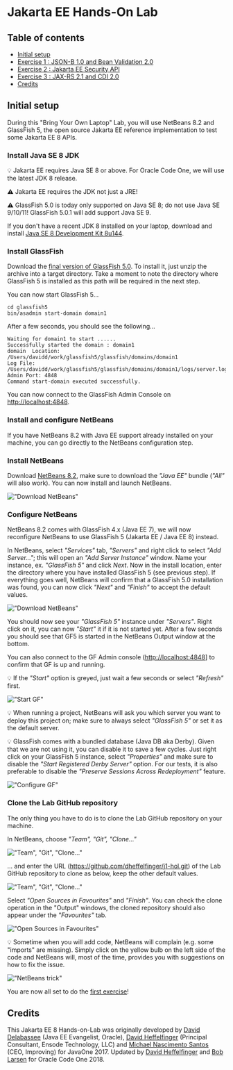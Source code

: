 # Jakarta EE Hands-On Lab

## Table of contents

* [Initial setup](#initial-setup)
* [Exercise 1 : JSON-B 1.0 and Bean Validation 2.0](ex-jsonb-beanval.md)
* [Exercise 2 : Jakarta EE Security API](ex-security.md) 
* [Exercise 3 : JAX-RS 2.1 and CDI 2.0]()
* [Credits](#Credits)


## Initial setup

During this "Bring Your Own Laptop" Lab, you will use NetBeans 8.2 and GlassFish 5, the open source Jakarta EE reference implementation to test some Jakarta EE 8 APIs. 

### Install Java SE 8 JDK

:bulb: Jakarta EE requires Java SE 8 or above. For Oracle Code One, we will use the latest JDK 8 release.

:warning: Jakarta EE requires the JDK not just a JRE!

:warning: GlassFish 5.0 is today only supported on Java SE 8; do not use Java SE 9/10/11! GlassFish 5.0.1 will add support Java SE 9.

If you don't have a recent JDK 8 installed on your laptop, download and install [Java SE 8 Development Kit 8u144](http://www.oracle.com/technetwork/java/javase/downloads/jdk8-downloads-2133151.html).


### Install GlassFish

Download the [final version of GlassFish 5.0](http://download.oracle.com/glassfish/5.0/release/glassfish-5.0.zip). To install it, just unzip the archive into a target directory. Take a moment to note the directory where GlassFish 5 is installed as this path will be required in the next step.

You can now start GlassFish 5...
```
cd glassfish5
bin/asadmin start-domain domain1
```

After a few seconds, you should see the following...
```
Waiting for domain1 to start ......
Successfully started the domain : domain1
domain  Location: /Users/davidd/work/glassfish5/glassfish/domains/domain1
Log File: /Users/davidd/work/glassfish5/glassfish/domains/domain1/logs/server.log
Admin Port: 4848
Command start-domain executed successfully.
```

You can now connect to the GlassFish Admin Console on [http://localhost:4848](http://localhost:4848).

### Install and configure NetBeans

If you have NetBeans 8.2 with Java EE support already installed on your machine, you can go directly to the NetBeans configuration step.

### Install NetBeans

Download [NetBeans 8.2](https://netbeans.org/downloads/), make sure to download the *"Java EE"* bundle (*"All"* will also work). You can now install and launch NetBeans.

!["Download NetBeans"](pic/pic0-nb.jpg)

### Configure NetBeans

NetBeans 8.2 comes with GlassFish 4.x (Java EE 7), we will now reconfigure NetBeans to use GlassFish 5 (Jakarta EE / Java EE 8) instead.

In NetBeans, select *"Services"* tab, *"Servers"* and right click to select *"Add Server..."*; this will open an *"Add Server Instance"* window. Name your instance, ex. *"GlassFish 5"* and click *Next*. Now in the install location, enter the directory where you have installed GlassFish 5 (see previous step). If everything goes well, NetBeans will confirm that a GlassFish 5.0 installation was found, you can now click *"Next"* and *"Finish"* to accept the default values.

!["Download NetBeans"](pic/pic0-nbgf.jpg)

You should now see your *"GlassFish 5"* instance under *"Servers"*. Right click on it, you can now *"Start"* it if it is not started yet. After a few seconds you should see that GF5 is started in the NetBeans Output window at the bottom. 

You can also connect to the GF Admin console ([http://localhost:4848](http://localhost:4848)] to confirm that GF is up and running.

:bulb: If the *"Start"* option is greyed, just wait a few seconds or select 
*"Refresh"* first.

!["Start GF"](pic/pic0-1.jpg)

:bulb: When running a project, NetBeans will ask you which server you want to deploy this project on; make sure to always select *"GlassFish 5"* or set it as the default server.

:bulb: GlassFish comes with a bundled database (Java DB aka Derby). Given that we are not using it, you can disable it to save a few cycles. Just right click on your GlassFish 5 instance, select *"Properties"* and make sure to disable the *"Start Registered Derby Server"* option. For our tests, it is also preferable to disable the *"Preserve Sessions Across Redeployment"* feature.

!["Configure GF"](pic/pic0-nbgfConfig.jpg)


### Clone the Lab GitHub repository

The only thing you have to do is to clone the Lab GitHub repository on your machine.

In NetBeans, choose *"Team", "Git", "Clone..."*

!["Team", "Git", "Clone..."](pic/pic0-2.jpg)

... and enter the URL (https://github.com/dheffelfinger/j1-hol.git) of the Lab GitHub repository to clone as below, keep the other default values.

!["Team", "Git", "Clone..."](pic/pic0-3.jpg)

Select *"Open Sources in Favourites"* and *"Finish"*. You can check the clone operation in the "Output" windows, the cloned repository should also appear under the *"Favourites"* tab.

!["Open Sources in Favourites"](pic/pic0-4.jpg)

:bulb: Sometime when you will add code, NetBeans will complain (e.g. some "imports" are missing). Simply click on the yellow bulb on the left side of the code and NetBeans will, most of the time, provides you with suggestions on how to fix the issue.

!["NetBeans trick"](pic/pic0-5.jpg)

You are now all set to do the [first exercise](ex-jsonb-beanval.md)!


## Credits

This Jakarta EE 8 Hands-on-Lab was originally developed by [David Delabassee](https://twitter.com/delabassee) (Java EE Evangelist, Oracle), [David Heffelfinger](https://twitter.com/ensode) (Principal Consultant, Ensode Technology, LLC) and [Michael Nascimento Santos](https://twitter.com/mr__m) (CEO, Improving) for JavaOne 2017. Updated by [David Heffelfinger](https://www.twitter.com/ensode) and [Bob Larsen](https://twitter.com/direHerring) for Oracle Code One 2018.

